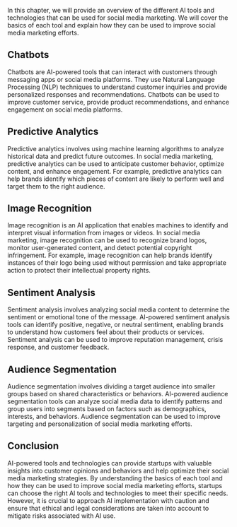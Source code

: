

In this chapter, we will provide an overview of the different AI tools and technologies that can be used for social media marketing. We will cover the basics of each tool and explain how they can be used to improve social media marketing efforts.

Chatbots
--------

Chatbots are AI-powered tools that can interact with customers through messaging apps or social media platforms. They use Natural Language Processing (NLP) techniques to understand customer inquiries and provide personalized responses and recommendations. Chatbots can be used to improve customer service, provide product recommendations, and enhance engagement on social media platforms.

Predictive Analytics
--------------------

Predictive analytics involves using machine learning algorithms to analyze historical data and predict future outcomes. In social media marketing, predictive analytics can be used to anticipate customer behavior, optimize content, and enhance engagement. For example, predictive analytics can help brands identify which pieces of content are likely to perform well and target them to the right audience.

Image Recognition
-----------------

Image recognition is an AI application that enables machines to identify and interpret visual information from images or videos. In social media marketing, image recognition can be used to recognize brand logos, monitor user-generated content, and detect potential copyright infringement. For example, image recognition can help brands identify instances of their logo being used without permission and take appropriate action to protect their intellectual property rights.

Sentiment Analysis
------------------

Sentiment analysis involves analyzing social media content to determine the sentiment or emotional tone of the message. AI-powered sentiment analysis tools can identify positive, negative, or neutral sentiment, enabling brands to understand how customers feel about their products or services. Sentiment analysis can be used to improve reputation management, crisis response, and customer feedback.

Audience Segmentation
---------------------

Audience segmentation involves dividing a target audience into smaller groups based on shared characteristics or behaviors. AI-powered audience segmentation tools can analyze social media data to identify patterns and group users into segments based on factors such as demographics, interests, and behaviors. Audience segmentation can be used to improve targeting and personalization of social media marketing efforts.

Conclusion
----------

AI-powered tools and technologies can provide startups with valuable insights into customer opinions and behaviors and help optimize their social media marketing strategies. By understanding the basics of each tool and how they can be used to improve social media marketing efforts, startups can choose the right AI tools and technologies to meet their specific needs. However, it is crucial to approach AI implementation with caution and ensure that ethical and legal considerations are taken into account to mitigate risks associated with AI use.
